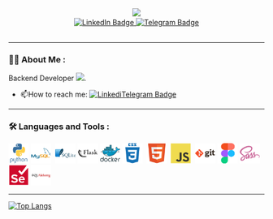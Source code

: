 <div id="header" align="center">
  <img src="https://cdn-icons-png.flaticon.com/512/5968/5968286.png" width="200"/>
</div> 
<div id="badges" align="center">
  <a href="https://www.linkedin.com/in/evgeniy-zelenov/">
    <img src="https://img.shields.io/badge/LinkedIn-blue?style=for-the-badge&logo=linkedin&logoColor=white" alt="LinkedIn Badge"/>
  </a>
  <a href="https://t.me/berupor">
    <img src="https://img.shields.io/badge/Telegram-informational?logo=telegram&logoColor=white&style=for-the-badge" alt="Telegram Badge"/>
  </a>
</div>
<img src="https://komarev.com/ghpvc/?username=Berupor&style=flat-square&color=blue" align="center" alt=""/>

---

### :man_technologist: About Me :
Backend Developer <img src="https://media.giphy.com/media/WUlplcMpOCEmTGBtBW/giphy.gif" width="30">.

- :mailbox:How to reach me: [![LinkediTelegram Badge](https://img.shields.io/badge/Telegram-informational?logo=telegram&logoColor=white&style=for-the-badge)](https://t.me/berupor)

---

### :hammer_and_wrench: Languages and Tools :
<div>
  <img src="https://github.com/devicons/devicon/blob/master/icons/python/python-original-wordmark.svg" title="Python" alt="Python" width="40">
  <img src="https://github.com/devicons/devicon/blob/master/icons/mysql/mysql-original-wordmark.svg" title="MySQL"  alt="MySQL" width="40" height="40"/>&nbsp;
  <img src="https://github.com/devicons/devicon/blob/master/icons/sqlite/sqlite-original-wordmark.svg" title="Sqlite" alt="Sqlite" width="40">
  <img src="https://github.com/devicons/devicon/blob/master/icons/flask/flask-original-wordmark.svg" title="Flask" alt="Flask" width="40">
  <img src="https://github.com/devicons/devicon/blob/master/icons/docker/docker-original-wordmark.svg" title="Docker" alt="Docker" width="40">
  <img src="https://github.com/devicons/devicon/blob/master/icons/css3/css3-plain-wordmark.svg"  title="CSS3" alt="CSS" width="40" height="40"/>&nbsp;
  <img src="https://github.com/devicons/devicon/blob/master/icons/html5/html5-original.svg" title="HTML5" alt="HTML" width="40" height="40"/>&nbsp;
  <img src="https://github.com/devicons/devicon/blob/master/icons/javascript/javascript-original.svg" title="JavaScript" alt="JavaScript" width="40" height="40"/>&nbsp;
   <img src="https://github.com/devicons/devicon/blob/master/icons/git/git-original-wordmark.svg" title="Git" **alt="Git" width="40" height="40"/>
   <img src="https://github.com/devicons/devicon/blob/master/icons/figma/figma-original.svg" title="Figma" alt="Figma" width="40">
   <img src="https://github.com/devicons/devicon/blob/master/icons/sass/sass-original.svg" title="Sass" alt="Sass" width="40">
   <img src="https://github.com/devicons/devicon/blob/master/icons/selenium/selenium-original.svg" title="Selenium" alt="Selenium" width="40">
   <img src="https://github.com/devicons/devicon/blob/master/icons/sqlalchemy/sqlalchemy-original-wordmark.svg" title="Sqlalchemy" alt="Sqlalchemy" width="40">
</div>

---

[![Top Langs](https://github-readme-stats.vercel.app/api/top-langs/?username=Berupor&layout=compact&theme=vision-friendly-dark)](https://github.com/anuraghazra/github-readme-stats)


